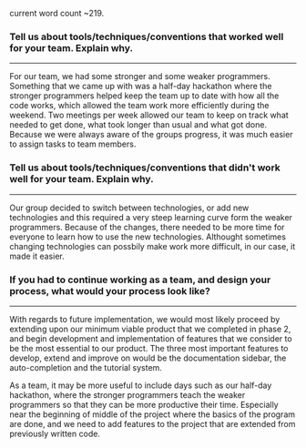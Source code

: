 current word count ~219.

### Tell us about tools/techniques/conventions that worked well for your team. Explain why.
-------------------------------

For our team, we had some stronger and some weaker programmers.  Something that we came up with was a half-day hackathon where the stronger programmers helped keep the team up to date with how all the code works, which allowed the team work more efficiently during the weekend.
  Two meetings per week allowed our team to keep on track what needed to get done, what took longer than usual and what got done.  Because we were always aware of the groups progress, it was much easier to assign tasks to team members.

### Tell us about tools/techniques/conventions that didn't work well for your team. Explain why.
-------------------------------

Our group decided to switch between technologies, or add new technologies and this required a very steep learning curve form the weaker programmers.  Because of the changes, there needed to be more time for everyone to learn how to use the new technologies.  Althought sometimes changing technologies can possbily make work more difficult, in our case, it made it easier.


### If you had to continue working as a team, and design your process, what would your process look like?
-------------------------------

With regards to future implementation, we would most likely proceed by extending upon our minimum viable product that we completed in phase 2, and begin development and implementation of features that we consider to be the most essential to our product. The three most important features to develop, extend and improve on would be the documentation sidebar, the auto-completion and the tutorial system.

As a team, it may be more useful to include days such as our half-day hackathon, where the stronger programmers teach the weaker programmers so that they can be more productive their time.  Especially near the beginning of middle of the project where the basics of the program are done, and we need to add features to the project that are extended from previously written code.
